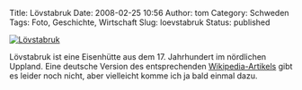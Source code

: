 Title: Lövstabruk
Date: 2008-02-25 10:56
Author: tom
Category: Schweden
Tags: Foto, Geschichte, Wirtschaft
Slug: loevstabruk
Status: published

[![Lövstabruk](/pic/lovstaspeg_s.jpg "Lövstabruk")](/pic/lovstaspeg_l.jpg)

Lövstabruk ist eine Eisenhütte aus dem 17. Jahrhundert im nördlichen
Uppland. Eine deutsche Version des entsprechenden
[Wikipedia-Artikels](http://sv.wikipedia.org/wiki/L%C3%B6vstabruk) gibt
es leider noch nicht, aber vielleicht komme ich ja bald einmal dazu.

